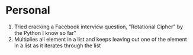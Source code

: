 # Personal
1. Tried cracking a Facebook interview question, "Rotational Cipher" by the Python I know so far"
2. Multiplies all element in a list and keeps leaving out one of the element in a list as it iterates through the list
